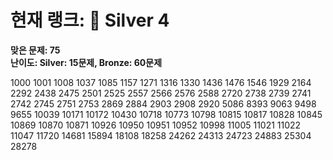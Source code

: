 # 현재 랭크: 🥈 Silver 4  
**맞은 문제: 75**  
**난이도: Silver: 15문제, Bronze: 60문제**  

1000 1001 1008 1037 1085 1157 1271 1316 1330 1436 1476 1546 1929 2164 2292 2438 2475 2501 2525 2557 2566 2576 2588 2720 2738 2739 2741 2742 2745 2751 2753 2869 2884 2903 2908 2920 5086 8393 9063 9498 9655 10039 10171 10172 10430 10718 10773 10798 10815 10817 10828 10845 10869 10870 10871 10926 10950 10951 10952 10998 11005 11021 11022 11047 11720 14681 15894 18108 18258 24262 24313 24723 24883 25304 28278
